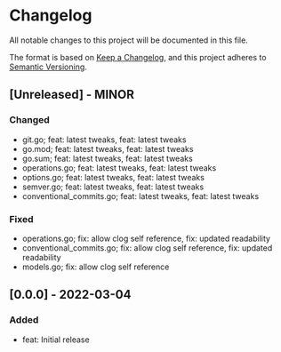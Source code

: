 # Changelog
All notable changes to this project will be documented in this file.
		
The format is based on [Keep a Changelog](https://keepachangelog.com/en/1.0.0/),
and this project adheres to [Semantic Versioning](https://semver.org/spec/v2.0.0.html).

## [Unreleased] - MINOR
### Changed
- git.go; feat: latest tweaks, feat: latest tweaks
- go.mod; feat: latest tweaks, feat: latest tweaks
- go.sum; feat: latest tweaks, feat: latest tweaks
- operations.go; feat: latest tweaks, feat: latest tweaks
- options.go; feat: latest tweaks, feat: latest tweaks
- semver.go; feat: latest tweaks, feat: latest tweaks
- conventional_commits.go; feat: latest tweaks, feat: latest tweaks
### Fixed
- operations.go; fix: allow clog self reference, fix: updated readability
- conventional_commits.go; fix: allow clog self reference, fix: updated readability
- models.go; fix: allow clog self reference

## [0.0.0] - 2022-03-04
### Added
- feat: Initial release
